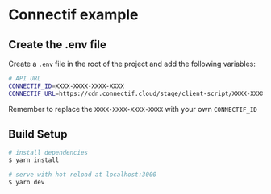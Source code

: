 # Connectif example

## Create the .env file

Create a ```.env``` file in the root of the project and add the following variables:

```bash
# API URL
CONNECTIF_ID=XXXX-XXXX-XXXX-XXXX
CONNECTIF_URL=https://cdn.connectif.cloud/stage/client-script/XXXX-XXXX-XXXX-XXXX
```

Remember to replace the ```XXXX-XXXX-XXXX-XXXX``` with your own ```CONNECTIF_ID```



## Build Setup

```bash
# install dependencies
$ yarn install

# serve with hot reload at localhost:3000
$ yarn dev
```

